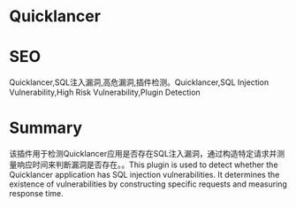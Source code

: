 # Quicklancer
# SEO
Quicklancer,SQL注入漏洞,高危漏洞,插件检测。Quicklancer,SQL Injection Vulnerability,High Risk Vulnerability,Plugin Detection
# Summary
该插件用于检测Quicklancer应用是否存在SQL注入漏洞，通过构造特定请求并测量响应时间来判断漏洞是否存在。。This plugin is used to detect whether the Quicklancer application has SQL injection vulnerabilities. It determines the existence of vulnerabilities by constructing specific requests and measuring response time.
